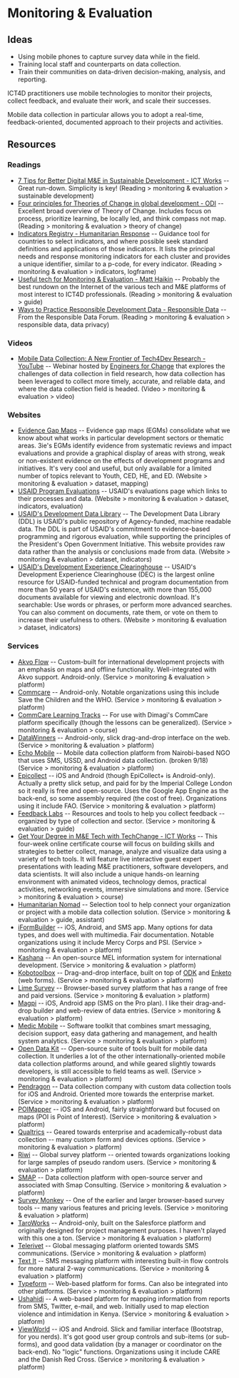 # Monitoring & Evaluation

## Ideas

- Using mobile phones to capture survey data while in the field.
- Training local staff and counterparts on data collection.
- Train their communities on data-driven decision-making, analysis, and reporting.

ICT4D practitioners use mobile technologies to monitor their projects, collect feedback, and evaluate their work, and scale their successes.

Mobile data collection in particular allows you to adopt a real-time, feedback-oriented, documented approach to their projects and activities.



## Resources

### Readings

- [7 Tips for Better Digital M&E in Sustainable Development - ICT Works](https://ictworks.org/2015/12/21/7-tips-for-better-digital-me-in-sustainable-development/) -- Great run-down. Simplicity is key! (Reading > monitoring & evaluation > sustainable development)
- [Four principles for Theories of Change in global development - ODI](https://www.odi.org/comment/9882-four-principles-theories-change-global-development) -- Excellent broad overview of Theory of Change. Includes focus on process, prioritize learning, be locally led, and think compass not map. (Reading > monitoring & evaluation > theory of change)
- [Indicators Registry - Humanitarian Response](https://humanitarianresponse.info/applications/ir/) -- Guidance tool for countries to select indicators, and where possible seek standard definitions and applications of those indicators. It lists the principal needs and response monitoring indicators for each cluster and provides a unique identifier, similar to a p-code, for every indicator. (Reading > monitoring & evaluation > indicators, logframe)
- [Useful tech for Monitoring & Evaluation - Matt Haikin](https://matthaikin.com/useful-tech-for-monitoring-evaluation/) -- Probably the best rundown on the Internet of the various tech and M&E platforms of most interest to ICT4D professionals. (Reading > monitoring & evaluation > guide)
- [Ways to Practice Responsible Development Data - Responsible Data](http://responsibledata.io/ways-to-practise-responsible-development-data/) -- From the Responsible Data Forum. (Reading > monitoring & evaluation > responsible data, data privacy)



### Videos

- [Mobile Data Collection: A New Frontier of Tech4Dev Research - YouTube](https://youtube.com/watch?v=2BoPJP-3zFw) -- Webinar hosted by [Engineers for Change](https://www.engineeringforchange.org/) that explores the challenges of data collection in field research, how data collection has been leveraged to collect more timely, accurate, and reliable data, and where the data collection field is headed. (Video > monitoring & evaluation > video)



### Websites

- [Evidence Gap Maps](http://3ieimpact.org/en/evidence/gap-maps/) -- Evidence gap maps (EGMs) consolidate what we know about what works in particular development sectors or thematic areas. 3ie's EGMs identify evidence from systematic reviews and impact evaluations and provide a graphical display of areas with strong, weak or non-existent evidence on the effects of development programs and initiatives. It's very cool and useful, but only available for a limited number of topics relevant to Youth, CED, HE, and ED. (Website > monitoring & evaluation > dataset, mapping)
- [USAID Program Evaluations](https://usaid.gov/results-and-data/progress-data/evaluations) -- USAID's evaluations page which links to their processes and data. (Website > monitoring & evaluation > dataset, indicators, evaluation)
- [USAID's Development Data Library](https://usaid.gov/data) -- The Development Data Library (DDL) is USAID's public repository of Agency-funded, machine readable data. The DDL is part of USAID's commitment to evidence-based programming and rigorous evaluation, while supporting the principles of the President's Open Government Initiative. This website provides raw data rather than the analysis or conclusions made from data. (Website > monitoring & evaluation > dataset, indicators)
- [USAID's Development Experience Clearinghouse](https://usaid.gov/results-and-data/information-resources/development-experience-clearinghouse-dec) -- USAID's Development Experience Clearinghouse (DEC) is the largest online resource for USAID-funded technical and program documentation from more than 50 years of USAID's existence, with more than 155,000 documents available for viewing and electronic download. It's searchable: Use words or phrases, or perform more advanced searches. You can also comment on documents, rate them, or vote on them to increase their usefulness to others. (Website > monitoring & evaluation > dataset, indicators)



### Services

- [Akvo Flow](http://akvo.org/products/akvoflow/) -- Custom-built for international development projects with an emphasis on maps and offline functionality. Well-integrated with Akvo support. Android-only. (Service > monitoring & evaluation > platform)
- [Commcare](https://commcarehq.org/home/) -- Android-only. Notable organizations using this include Save the Children and the WHO. (Service > monitoring & evaluation > platform)
- [CommCare Learning Tracks](https://confluence.dimagi.com/display/commcarepublic/CommCare+Learning+Tracks) -- For use with Dimagi's CommCare platform specifically (though the lessons can be generalized). (Service > monitoring & evaluation > course)
- [DataWinners](https://datawinners.com/) -- Android-only, slick drag-and-drop interface on the web. (Service > monitoring & evaluation > platform)
- [Echo Mobile](http://www.echomobile.org/) -- Mobile data collection platform from Nairobi-based NGO that uses SMS, USSD, and Android data collection. (broken 9/18) (Service > monitoring & evaluation > platform)
- [Epicollect](http://www.epicollect.net) -- iOS and Android (though EpiCollect+ is Android-only). Actually a pretty slick setup, and paid for by the Imperial College London so it really is free and open-source. Uses the Google App Engine as the back-end, so some assembly required (the cost of free). Organizations using it include FAO. (Service > monitoring & evaluation > platform)
- [Feedback Labs](http://feedbacklabs.org/toolkit/) -- Resources and tools to help you collect feedback -- organized by type of collection and sector. (Service > monitoring & evaluation > guide)
- [Get Your Degree in M&E Tech with TechChange - ICT Works](https://techchange.org/online-courses/technology-for-monitoring-and-evaluation/) -- This four-week online certificate course will focus on building skills and strategies to better collect, manage, analyze and visualize data using a variety of tech tools. It will feature live interactive guest expert presentations with leading M&E practitioners, software developers, and data scientists. It will also include a unique hands-on learning environment with animated videos, technology demos, practical activities, networking events, immersive simulations and more. (Service > monitoring & evaluation > course)
- [Humanitarian Nomad](https://humanitarian-nomad.org/online-selection-tool/) -- Selection tool to help connect your organization or project with a mobile data collection solution. (Service > monitoring & evaluation > guide, assistant)
- [iFormBuilder](https://iformbuilder.com/) -- iOS, Android, and SMS app. Many options for data types, and does well with multimedia. Fair documentation. Notable organizations using it include Mercy Corps and PSI. (Service > monitoring & evaluation > platform)
- [Kashana](http://kashana.org/) -- An open-source MEL information system for international development. (Service > monitoring & evaluation > platform)
- [Kobotoolbox](http://kobotoolbox.org/) -- Drag-and-drop interface, built on top of [ODK](https://opendatakit.org/) and [Enketo](https://enketo.org/) (web forms). (Service > monitoring & evaluation > platform)
- [Lime Survey](https://limesurvey.org) -- Browser-based survey platform that has a range of free and paid versions. (Service > monitoring & evaluation > platform)
- [Magpi](http://home.magpi.com/) -- iOS, Android app (SMS on the Pro plan). I like their drag-and-drop builder and web-review of data entries. (Service > monitoring & evaluation > platform)
- [Medic Mobile](https://medicmobile.org/) -- Software toolkit that combines smart messaging, decision support, easy data gathering and management, and health system analytics. (Service > monitoring & evaluation > platform)
- [Open Data Kit](https://opendatakit.org/) -- Open-source suite of tools built for mobile data collection. It underlies a lot of the other internationally-oriented mobile data collection platforms around, and while geared slightly towards developers, is still accessible to field teams as well. (Service > monitoring & evaluation > platform)
- [Pendragon](http://www.pendragonforms.com/) -- Data collection company with custom data collection tools for iOS and Android. Oriented more towards the enterprise market. (Service > monitoring & evaluation > platform)
- [POIMapper](https://poimapper.com/) -- iOS and Android, fairly straightforward but focused on maps (POI is Point of Interest). (Service > monitoring & evaluation > platform)
- [Qualtrics](https://www.qualtrics.com) -- Geared towards enterprise and academically-robust data collection -- many custom form and devices options. (Service > monitoring & evaluation > platform)
- [Riwi](https://riwi.com/) -- Global survey platform -- oriented towards organizations looking for large samples of pseudo random users. (Service > monitoring & evaluation > platform)
- [SMAP](http://smap.com.au/) -- Data collection platform with open-source server and associated with Smap Consulting. (Service > monitoring & evaluation > platform)
- [Survey Monkey](https://surveymonkey.com/) -- One of the earlier and larger browser-based survey tools -- many various features and pricing levels. (Service > monitoring & evaluation > platform)
- [TaroWorks](https://taroworks.org/) -- Android-only, built on the Salesforce platform and originally designed for project management purposes. I haven't played with this one a ton. (Service > monitoring & evaluation > platform)
- [Telerivet](https://telerivet.com/) -- Global messaging platform oriented towards SMS communications. (Service > monitoring & evaluation > platform)
- [Text It](http://textit.in/) -- SMS messaging platform with interesting built-in flow controls for more natural 2-way communications. (Service > monitoring & evaluation > platform)
- [Typeform](https://typeform.com/) -- Web-based platform for forms. Can also be integrated into other platforms. (Service > monitoring & evaluation > platform)
- [Ushahidi](https://ushahidi.com/) -- A web-based platform for mapping information from reports from SMS, Twitter, e-mail, and web. Initially used to map election violence and intimidation in Kenya. (Service > monitoring & evaluation > platform)
- [ViewWorld](https://viewworld.net/) -- iOS and Android. Slick and familiar interface (Bootstrap, for you nerds). It's got good user group controls and sub-items (or sub-forms), and good data validation (by a manager or coordinator on the back-end). No "logic" functions. Organizations using it include CARE and the Danish Red Cross. (Service > monitoring & evaluation > platform)